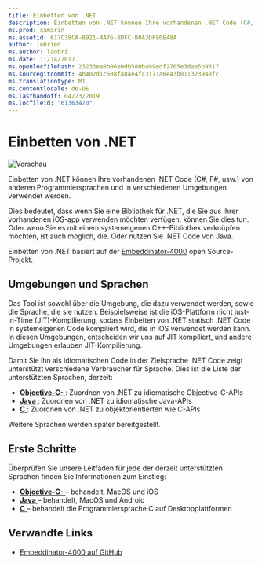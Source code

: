 ```yaml
---
title: Einbetten von .NET
description: Einbetten von .NET können Ihre vorhandenen .NET Code (C#, F#, usw.) von in anderen Programmiersprachen geschriebenen Code genutzt werden soll.
ms.prod: xamarin
ms.assetid: 617C38CA-B921-4A76-8DFC-B0A3DF90E48A
author: lobrien
ms.author: laobri
ms.date: 11/14/2017
ms.openlocfilehash: 23233ea8b06e0db580ba99edf2705e3dae5b931f
ms.sourcegitcommit: 4b402d1c508fa84e4fc3171a6e43b811323948fc
ms.translationtype: MT
ms.contentlocale: de-DE
ms.lasthandoff: 04/23/2019
ms.locfileid: "61363470"
---
```

# <a name="net-embedding"></a>Einbetten von .NET

![Vorschau](~/media/shared/preview.png)

Einbetten von .NET können Ihre vorhandenen .NET Code (C#, F#, usw.) von anderen Programmiersprachen und in verschiedenen Umgebungen verwendet werden.

Dies bedeutet, dass wenn Sie eine Bibliothek für .NET, die Sie aus Ihrer vorhandenen iOS-app verwenden möchten verfügen, können Sie dies tun.   Oder wenn Sie es mit einem systemeigenen C++-Bibliothek verknüpfen möchten, ist auch möglich, die.   Oder nutzen Sie .NET Code von Java.

Einbetten von .NET basiert auf der [Embeddinator-4000](https://github.com/mono/Embeddinator-4000) open Source-Projekt.

## <a name="environments-and-languages"></a>Umgebungen und Sprachen

Das Tool ist sowohl über die Umgebung, die dazu verwendet werden, sowie die Sprache, die sie nutzen.   Beispielsweise ist die iOS-Plattform nicht just-in-Time (JIT)-Kompilierung, sodass Einbetten von .NET statisch .NET Code in systemeigenen Code kompiliert wird, die in iOS verwendet werden kann.  In diesen Umgebungen, entscheiden wir uns auf JIT kompiliert, und andere Umgebungen erlauben JIT-Kompilierung.

Damit Sie ihn als idiomatischen Code in der Zielsprache .NET Code zeigt unterstützt verschiedene Verbraucher für Sprache.   Dies ist die Liste der unterstützten Sprachen, derzeit:

- [**Objective-C-** ](objective-c/index.md) : Zuordnen von .NET zu idiomatische Objective-C-APIs
- [**Java** ](android/index.md) : Zuordnen von .NET zu idiomatische Java-APIs
- [**C** ](get-started/c.md) : Zuordnen von .NET zu objektorientierten wie C-APIs

Weitere Sprachen werden später bereitgestellt.

## <a name="getting-started"></a>Erste Schritte

Überprüfen Sie unsere Leitfäden für jede der derzeit unterstützten Sprachen finden Sie Informationen zum Einstieg:

- [**Objective-C-** ](get-started/objective-c/index.md) – behandelt, MacOS und iOS
- [**Java** ](get-started/java/index.md) – behandelt, MacOS und Android
- [**C** ](get-started/c.md) – behandelt die Programmiersprache C auf Desktopplattformen

## <a name="related-links"></a>Verwandte Links

- [Embeddinator-4000 auf GitHub](https://github.com/mono/Embeddinator-4000)
